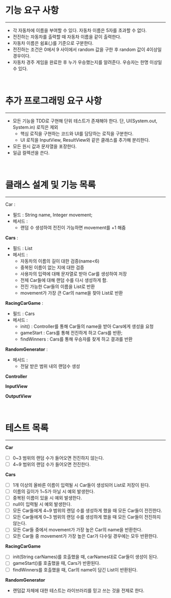 # 기능 요구 사항
***

* 각 자동차에 이름을 부여할 수 있다. 자동차 이름은 5자를 초과할 수 없다.
* 전진하는 자동차를 출력할 때 자동차 이름을 같이 출력한다.
* 자동차 이름은 쉼표(,)를 기준으로 구분한다.
* 전진하는 조건은 0에서 9 사이에서 random 값을 구한 후 random 값이 4이상일 경우이다.
* 자동차 경주 게임을 완료한 후 누가 우승했는지를 알려준다. 우승자는 한명 이상일 수 있다.

<br>

# 추가 프로그래밍 요구 사항
*** 

* 모든 기능을 TDD로 구현해 단위 테스트가 존재해야 한다. 단, UI(System.out, System.in) 로직은 제외
    * 핵심 로직을 구현하는 코드와 UI를 담당하는 로직을 구분한다.
    * UI 로직을 InputView, ResultView와 같은 클래스를 추가해 분리한다.
* 모든 원시 값과 문자열을 포장한다.
* 일급 컬렉션을 쓴다.

<br>

# 클래스 설계 및 기능 목록
***
Car : 
  * 필드 : String name, Integer movement;
  * 메서드 : 
    * 랜덤 수 생성하여 전진이 가능하면 movement를 +1 해줌
   
**Cars** :
  * 필드 : List<Car>
  * 메서드 :
    * 자동차의 이름의 길이 대한 검증(name<6)
    * 중복된 이름이 없는 지에 대한 검증
    * 사용자의 입력에 대해 문자열로 받아 Car를 생성하여 저장
    * 전체 Car들에 대해 랜덤 수를 다시 생성하게 함.
    * 전진 가능한 Car들의 이름을 List로 반환
    * movement가 가장 큰 Car의 name을 찾아 List로 반환

**RacingCarGame** :
  * 필드 : Cars
  * 메서드 : 
    * init() : Controller를 통해 Car들의 name을 받아 Cars에게 생성을 요청
    * gameStart : Cars를 통해 전진하게 하고 Cars를 반환;
    * findWinners : Cars를 통해 우승자를 찾게 하고 결과를 반환

**RandomGenerator** :
  * 메서드 :
    * 전달 받은 범위 내의 랜덤수 생성

**Controller**

**InputView** 

**OutputView**

<br>

# 테스트 목록
***

**Car**

- [ ] 0~3 범위의 랜덤 수가 들어오면 전진하지 않는다. 
- [ ] 4~9 범위의 랜덤 수가 들어오면 전진한다.

**Cars**

- [ ] 1개 이상의 올바른 이름이 입력될 시 Car들이 생성되어 List로 저장이 된다.
- [ ] 이름의 길이가 1~5가 아닐 시 예외 발생한다.
- [ ] 중복된 이름이 있을 시 예외 발생한다.
- [ ] null이 입력될 시 예외 발생한다.
- [ ] 모든 Car들에게 4~9 범위의 랜덤 수를 생성하게 했을 때 모든 Car들이 전진한다.
- [ ] 모든 Car들에게 0~3 범위의 랜덤 수를 생성하게 했을 때 모든 Car들이 전진하지 않는다.
- [ ] 모든 Car들 중에서 movement가 가장 높은 Car의 name을 반환한다.
- [ ] 모든 Car들 중 movement가 가장 높은 Car가 다수일 경우에는 모두 반환한다.

**RacingCarGame**

- [ ] init(String carNames)를 호출했을 때, carNames대로 Car들이 생성이 된다.
- [ ] gameStart()를 호출했을 때, Cars가 반환된다.
- [ ] findWinners를 호출했을 때, Car의 name이 담긴 List<String>이 반환된다.

**RandomGenerator**
* 랜덤값 자체에 대한 테스트는 라이브러리를 믿고 쓰는 것을 전제로 한다.

